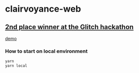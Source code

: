 # clairvoyance-web

## [2nd place winner at the Glitch hackathon](https://app.glitch-hack.com/projects)
[demo](http://clairvoyance-bnb.xyz/)

### How to start on local environment
```bash
yarn
yarn local
```

